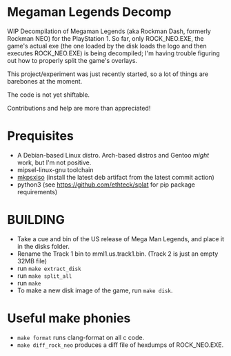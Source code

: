 # Megaman Legends Decomp
WIP Decompilation of Megaman Legends (aka Rockman Dash, formerly Rockman NEO) for the PlayStation 1. So far, only ROCK_NEO.EXE, the game's actual exe (the one loaded by the disk loads the logo and then executes ROCK_NEO.EXE) is being decompiled; I'm having trouble figuring out how to properly split the game's overlays.

This project/experiment was just recently started, so a lot of things are barebones at the moment.

The code is not yet shiftable.

Contributions and help are more than appreciated!

# Prequisites
- A Debian-based Linux distro. Arch-based distros and Gentoo *might* work, but I'm not positive.
- mipsel-linux-gnu toolchain
- [mkpsxiso]([mkpsxiso](https://github.com/Lameguy64/mkpsxiso)) (install the latest deb artifact from the latest commit action)
- python3 (see https://github.com/ethteck/splat for pip package requirements)

# BUILDING
- Take a cue and bin of the US release of Mega Man Legends, and place it in the disks folder.
- Rename the Track 1 bin to mml1.us.track1.bin. (Track 2 is just an empty 32MB file)
- run ``make extract_disk``
- run ``make split_all``
- run ``make``
- To make a new disk image of the game, run ``make disk``.

# Useful make phonies
- ``make format`` runs clang-format on all c code.
- ``make diff_rock_neo`` produces a diff file of hexdumps of ROCK_NEO.EXE.


